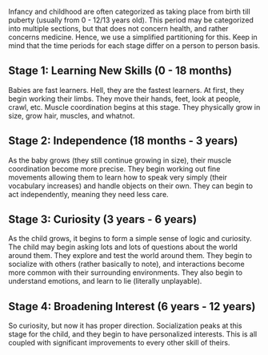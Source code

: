 Infancy and childhood are often categorized as taking place from birth till puberty (usually from 0 - 12/13 years old). This period may be categorized into multiple sections, but that does not concern health, and rather concerns medicine. Hence, we use a simplified partitioning for this. Keep in mind that the time periods for each stage differ on a person to person basis.

## Stage 1: Learning New Skills (0 - 18 months)

Babies are fast learners. Hell, they are the fastest learners. At first, they begin working their limbs. They move their hands, feet, look at people, crawl, etc. Muscle coordination begins at this stage. They physically grow in size, grow hair, muscles, and whatnot. 


## Stage 2: Independence (18 months - 3 years)

As the baby grows (they still continue growing in size), their muscle coordination become more precise. They begin working out fine movements allowing them to learn how to speak very simply (their vocabulary increases) and handle objects on their own. They can begin to act independently, meaning they need less care.


## Stage 3: Curiosity (3 years - 6 years)

As the child grows, it begins to form a simple sense of logic and curiosity. The child may begin asking lots and lots of questions about the world around them. They explore and test the world around them. They begin to socialize with others (rather basically to note), and interactions become more common with their surrounding environments. They also begin to understand emotions, and learn to lie (literally unplayable).


## Stage 4: Broadening Interest (6 years - 12 years)

So curiosity, but now it has proper direction. Socialization peaks at this stage for the child, and they begin to have personalized interests. This is all coupled with significant improvements to every other skill of theirs.

